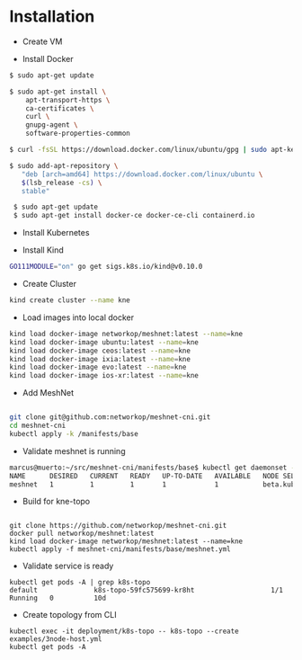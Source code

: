 # Installation

* Create VM

* Install Docker

```bash
$ sudo apt-get update

$ sudo apt-get install \
    apt-transport-https \
    ca-certificates \
    curl \
    gnupg-agent \
    software-properties-common

$ curl -fsSL https://download.docker.com/linux/ubuntu/gpg | sudo apt-key add -

$ sudo add-apt-repository \
   "deb [arch=amd64] https://download.docker.com/linux/ubuntu \
   $(lsb_release -cs) \
   stable"

 $ sudo apt-get update
 $ sudo apt-get install docker-ce docker-ce-cli containerd.io
```

* Install Kubernetes

* Install Kind

```bash
GO111MODULE="on" go get sigs.k8s.io/kind@v0.10.0
```

* Create Cluster

```bash
kind create cluster --name kne
```

* Load images into local docker

```bash
kind load docker-image networkop/meshnet:latest --name=kne
kind load docker-image ubuntu:latest --name=kne
kind load docker-image ceos:latest --name=kne
kind load docker-image ixia:latest --name=kne
kind load docker-image evo:latest --name=kne
kind load docker-image ios-xr:latest --name=kne
```

* Add MeshNet

```bash

git clone git@github.com:networkop/meshnet-cni.git
cd meshnet-cni
kubectl apply -k /manifests/base

```

* Validate meshnet is running

```bash
marcus@muerto:~/src/meshnet-cni/manifests/base$ kubectl get daemonset -n meshnet
NAME      DESIRED   CURRENT   READY   UP-TO-DATE   AVAILABLE   NODE SELECTOR                   AGE
meshnet   1         1         1       1            1           beta.kubernetes.io/arch=amd64   3h2m

```


* Build for kne-topo

```

git clone https://github.com/networkop/meshnet-cni.git
docker pull networkop/meshnet:latest
kind load docker-image networkop/meshnet:latest --name=kne
kubectl apply -f meshnet-cni/manifests/base/meshnet.yml

```


* Validate service is ready

```
kubectl get pods -A | grep k8s-topo
default              k8s-topo-59fc575699-kr8ht                   1/1     Running   0          10d
```

* Create topology from CLI

```
kubectl exec -it deployment/k8s-topo -- k8s-topo --create examples/3node-host.yml
kubectl get pods -A
```

